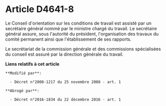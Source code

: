 # Article D4641-8

Le Conseil d'orientation sur les conditions de travail est assisté par un secrétaire général nommé par le ministre chargé du
travail. Le secrétaire général assure, sous l'autorité du président, l'organisation des travaux du comité permanent ainsi que
l'établissement de ses rapports. 

Le secrétariat de la commission générale et des commissions spécialisées du conseil est assuré par la direction générale du
travail.

**Liens relatifs à cet article**

	**Modifié par**:

	  - Décret n°2008-1217 du 25 novembre 2008 - art. 1

	**Abrogé par**:

	  - Décret n°2016-1834 du 22 décembre 2016 - art. 1
